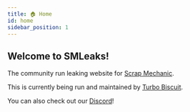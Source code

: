 ```yaml
---
title: 🏠 Home
id: home
sidebar_position: 1
---
```


## Welcome to SMLeaks!

The community run leaking website for [Scrap Mechanic](https://store.steampowered.com/app/387990/).

This is currently being run and maintained by [Turbo Biscuit](https://trbo.dev).

You can also check out our [Discord](/discord)!